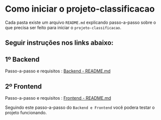 

# Como iniciar o projeto-classificacao

Cada pasta existe um arquivo `README.md` explicando passo-a-passo sobre o que precisa ser feito para iniciar o `projeto-classificacao`.

## Seguir instruções nos links abaixo:

## 1º Backend

Passo-a-passo e requisitos :  [Backend - README.md](https://github.com/lucaspvanderlinde/projeto-classificacao/blob/master/classificacao-back-end/README.md)

## 2º Frontend

Passo-a-passo e requisitos : [Frontend - README.md](https://github.com/lucaspvanderlinde/projeto-classificacao/blob/master/classificacao-front-end/README.md)

Seguindo este passo-a-passo do `Backend e Frontend` você podera testar o projeto funcionando.
